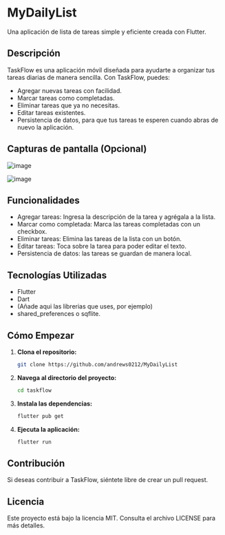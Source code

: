 # MyDailyList

Una aplicación de lista de tareas simple y eficiente creada con Flutter.

## Descripción

TaskFlow es una aplicación móvil diseñada para ayudarte a organizar tus tareas diarias de manera sencilla. Con TaskFlow, puedes:

* Agregar nuevas tareas con facilidad.
* Marcar tareas como completadas.
* Eliminar tareas que ya no necesitas.
* Editar tareas existentes.
* Persistencia de datos, para que tus tareas te esperen cuando abras de nuevo la aplicación.

## Capturas de pantalla (Opcional)

![image](https://github.com/user-attachments/assets/fe4bcade-00c0-44ce-8548-a0ddbd9a9827)

![image](https://github.com/user-attachments/assets/0c010a4c-de94-4659-bae9-a6d0d739c6fd)


## Funcionalidades

* Agregar tareas: Ingresa la descripción de la tarea y agrégala a la lista.
* Marcar como completada: Marca las tareas completadas con un checkbox.
* Eliminar tareas: Elimina las tareas de la lista con un botón.
* Editar tareas: Toca sobre la tarea para poder editar el texto.
* Persistencia de datos: las tareas se guardan de manera local.

## Tecnologías Utilizadas

* Flutter
* Dart
* (Añade aqui las librerias que uses, por ejemplo)
* shared_preferences o sqflite.

## Cómo Empezar

1.  **Clona el repositorio:**
    ```bash
    git clone https://github.com/andrews0212/MyDailyList
    ```
2.  **Navega al directorio del proyecto:**
    ```bash
    cd taskflow
    ```
3.  **Instala las dependencias:**
    ```bash
    flutter pub get
    ```
4.  **Ejecuta la aplicación:**
    ```bash
    flutter run
    ```

## Contribución

Si deseas contribuir a TaskFlow, siéntete libre de crear un pull request.

## Licencia

Este proyecto está bajo la licencia MIT. Consulta el archivo LICENSE para más detalles.
